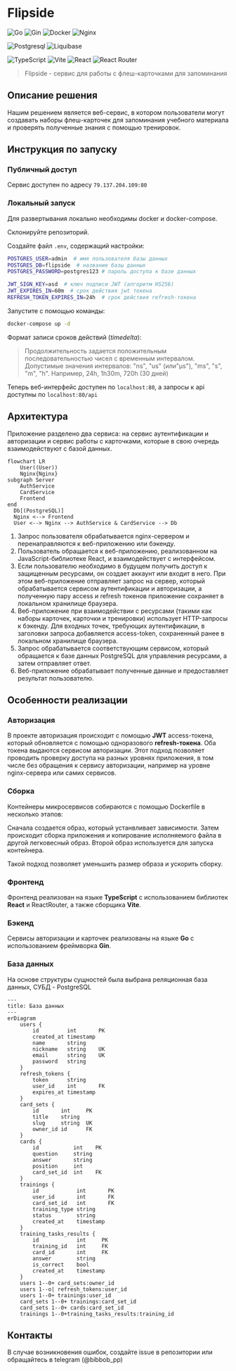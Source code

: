 # Flipside

![Go](https://img.shields.io/badge/go-%2300ADD8.svg?style=for-the-badge&logo=go&logoColor=white) ![Gin](https://img.shields.io/badge/gin-%23008ECF.svg?style=for-the-badge&logo=gin&logoColor=white) ![Docker](https://img.shields.io/badge/docker-%230db7ed.svg?style=for-the-badge&logo=docker&logoColor=white) ![Nginx](https://img.shields.io/badge/nginx-%23009639.svg?style=for-the-badge&logo=nginx&logoColor=white)

![Postgresql](https://img.shields.io/badge/postgresql-%23316192.svg?style=for-the-badge&logo=postgresql&logoColor=white) ![Liquibase](https://img.shields.io/badge/liquibase-%230076D6.svg?style=for-the-badge&logo=liquibase&logoColor=white)

![TypeScript](https://img.shields.io/badge/typescript-%23007ACC.svg?style=for-the-badge&logo=typescript&logoColor=white) ![Vite](https://img.shields.io/badge/vite-%23646CFF.svg?style=for-the-badge&logo=vite&logoColor=white) ![React](https://img.shields.io/badge/react-%2320232a.svg?style=for-the-badge&logo=react&logoColor=%2361DAFB) ![React Router](https://img.shields.io/badge/React_Router-CA4245?style=for-the-badge&logo=react-router&logoColor=white)

> Flipside - сервис для работы с флеш-карточками для запоминания

## Описание решения

Нашим решением является веб-сервис, в котором пользователи могут создавать наборы флеш-карточек для запоминания учебного
материала и проверять полученные знания с помощью тренировок.

## Инструкция по запуску

### Публичный доступ

Сервис доступен по адресу `79.137.204.109:80`

### Локальный запуск

Для развертывания локально необходимы docker и docker-compose.

Склонируйте репозиторий.

Создайте файл `.env`, содержащий настройки:

```bash
POSTGRES_USER=admin  # имя пользователя базы данных
POSTGRES_DB=flipside  # название базы данных
POSTGRES_PASSWORD=postgres123 # пароль доступа к базе данных

JWT_SIGN_KEY=asd  # ключ подписи JWT (алгоритм HS256)
JWT_EXPIRES_IN=60m  # срок действия jwt токена
REFRESH_TOKEN_EXPIRES_IN=24h  # срок действия refresh-токена
```

Запустите с помощью команды:

```bash
docker-compose up -d
```

Формат записи сроков действий (_timedelta_):

> Продолжительность задается положительным последовательностью чисел с временным интервалом. Допустимые значения
> интервалов: "ns", "us" (или"µs"), "ms", "s", "m", "h". Например, 24h, 1h30m, 720h (30 дней)


Теперь веб-интерфейс доступен по `localhost:80`, а запросы к api доступны по `localhost:80/api`

## Архитектура

Приложение разделено два сервиса: на сервис аутентификации и авторизации и сервис
работы с карточками, которые в свою очередь взаимодействуют с базой данных.

```mermaid
flowchart LR
	User((User))
	Nginx{Nginx}
subgraph Server
	AuthService
	CardService
	Frontend
end
  Db[(PostgreSQL)]
  Nginx <--> Frontend
  User <--> Nginx --> AuthService & CardService --> Db
```

1. Запрос пользователя обрабатывается nginx-сервером и перенаправляются к веб-приложению или бэкенду.
2. Пользователь обращается к веб-приложению, реализованном на JavaScript-библиотеке React, и взаимодействует с
   интерфейсом.
3. Если пользователю необходимо в будущем получить доступ к защищенным ресурсами, он создает аккаунт или входит в него.
   При этом веб-приложение отправляет запрос на сервер, который обрабатывается сервисом аутентификации и авторизации, а
   полученную пару access и refresh токенов приложение сохраняет в локальном хранилище браузера.
4. Веб-приложение при взаимодействии с ресурсами (такими как наборы карточек, карточки и тренировки) использует
   HTTP-запросы к бэкенду. Для входных точек, требующих аутентификации, в заголовки запроса добавляется access-token,
   сохраненный ранее в локальном хранилище браузера.
5. Запрос обрабатывается соответствующим сервисом, который обращается к базе данных PostgreSQL для управления ресурсами,
   а затем отправляет ответ.
6. Веб-приложение обрабатывает полученные данные и предоставляет результат пользователю.

## Особенности реализации

### Авторизация

В проекте авторизация происходит с помощью **JWT** access-токена, который обновляется с помощью одноразового **refresh-токена**.
Оба токена выдаются сервисом авторизации. Этот подход позволяет проводить проверку доступа на разных уровнях приложения,
в том числе без обращения к сервису авторизации, например на уровне nginx-сервера или самих сервисов.

### Сборка

Контейнеры микросервисов собираются с помощью Dockerfile в несколько этапов:

Сначала создается образ, который устанвливает зависимости.
Затем происходит сборка приложения и копирование исполняемого файла в другой легковесный образ.
Второй образ используется для запуска контейнера.

Такой подход позволяет уменьшить размер образа и ускорить сборку.

### Фронтенд

Фронтенд реализован на языке **TypeScript** с использованием библиотек **React** и ReactRouter, а также сборщика **Vite**.

### Бэкенд

Сервисы авторизации и карточек реализованы на языке **Go** с использованием фреймворка **Gin**.

### База данных

На основе структуры сущностей была выбрана реляционная база данных, СУБД - PostgreSQL

```mermaid
---
title: База данных
---
erDiagram
    users {
        id         int       PK
        created_at timestamp
        name       string
        nickname   string    UK
        email      string    UK
        password   string       
    }
    refresh_tokens {
        token      string
        user_id    int       FK
        expires_at timestamp
    }
    card_sets {
        id       int     PK
        title    string
        slug     string  UK
        owner_id id      FK
    }
    cards {
        id           int    PK
        question     string
        answer       string
        position     int
        card_set_id  int    FK
    }
    trainings {
        id            int       PK
        user_id       int       FK
        card_set_id   int       FK
        training_type string
		status        string 
        created_at    timestamp
    }
    training_tasks_results {
        id            int     PK
        training_id   int     FK
        card_id       int     FK
        answer        string
        is_correct    bool
        created_at    timestamp
    }
    users 1--0+ card_sets:owner_id
    users 1--o| refresh_tokens:user_id
    users 1--0+ trainings:user_id
    card_sets 1--0+ trainings:card_set_id
    card_sets 1--0+ cards:card_set_id
    trainings 1--0+training_tasks_results:training_id
```

## Контакты

В случае возникновения ошибок, создайте issue в репозитории или обращайтесь в telegram (@bibbob_pp)
